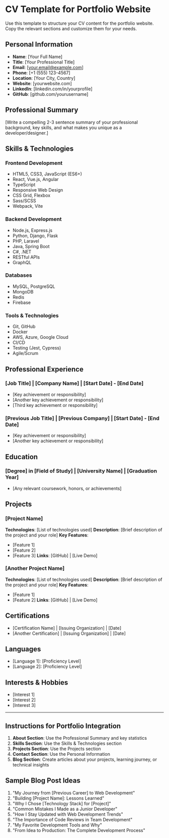 # CV Template for Portfolio Website

Use this template to structure your CV content for the portfolio website. Copy the relevant sections and customize them for your needs.

## Personal Information
- **Name**: [Your Full Name]
- **Title**: [Your Professional Title]
- **Email**: [your.email@example.com]
- **Phone**: [+1 (555) 123-4567]
- **Location**: [Your City, Country]
- **Website**: [yourwebsite.com]
- **LinkedIn**: [linkedin.com/in/yourprofile]
- **GitHub**: [github.com/yourusername]

## Professional Summary
[Write a compelling 2-3 sentence summary of your professional background, key skills, and what makes you unique as a developer/designer.]

## Skills & Technologies

### Frontend Development
- HTML5, CSS3, JavaScript (ES6+)
- React, Vue.js, Angular
- TypeScript
- Responsive Web Design
- CSS Grid, Flexbox
- Sass/SCSS
- Webpack, Vite

### Backend Development
- Node.js, Express.js
- Python, Django, Flask
- PHP, Laravel
- Java, Spring Boot
- C#, .NET
- RESTful APIs
- GraphQL

### Databases
- MySQL, PostgreSQL
- MongoDB
- Redis
- Firebase

### Tools & Technologies
- Git, GitHub
- Docker
- AWS, Azure, Google Cloud
- CI/CD
- Testing (Jest, Cypress)
- Agile/Scrum

## Professional Experience

### [Job Title] | [Company Name] | [Start Date] - [End Date]
- [Key achievement or responsibility]
- [Another key achievement or responsibility]
- [Third key achievement or responsibility]

### [Previous Job Title] | [Previous Company] | [Start Date] - [End Date]
- [Key achievement or responsibility]
- [Another key achievement or responsibility]

## Education

### [Degree] in [Field of Study] | [University Name] | [Graduation Year]
- [Any relevant coursework, honors, or achievements]

## Projects

### [Project Name]
**Technologies**: [List of technologies used]
**Description**: [Brief description of the project and your role]
**Key Features**:
- [Feature 1]
- [Feature 2]
- [Feature 3]
**Links**: [GitHub] | [Live Demo]

### [Another Project Name]
**Technologies**: [List of technologies used]
**Description**: [Brief description of the project and your role]
**Key Features**:
- [Feature 1]
- [Feature 2]
**Links**: [GitHub] | [Live Demo]

## Certifications
- [Certification Name] | [Issuing Organization] | [Date]
- [Another Certification] | [Issuing Organization] | [Date]

## Languages
- [Language 1]: [Proficiency Level]
- [Language 2]: [Proficiency Level]

## Interests & Hobbies
- [Interest 1]
- [Interest 2]
- [Interest 3]

---

## Instructions for Portfolio Integration

1. **About Section**: Use the Professional Summary and key statistics
2. **Skills Section**: Use the Skills & Technologies section
3. **Projects Section**: Use the Projects section
4. **Contact Section**: Use the Personal Information
5. **Blog Section**: Create articles about your projects, learning journey, or technical insights

## Sample Blog Post Ideas

1. "My Journey from [Previous Career] to Web Development"
2. "Building [Project Name]: Lessons Learned"
3. "Why I Chose [Technology Stack] for [Project]"
4. "Common Mistakes I Made as a Junior Developer"
5. "How I Stay Updated with Web Development Trends"
6. "The Importance of Code Reviews in Team Development"
7. "My Favorite Development Tools and Why"
8. "From Idea to Production: The Complete Development Process"
